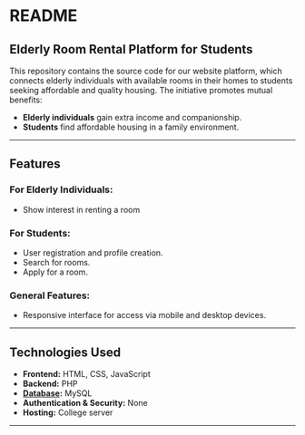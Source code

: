 # README

## Elderly Room Rental Platform for Students

This repository contains the source code for our website platform, which connects elderly individuals with available rooms in their homes to students seeking affordable and quality housing. The initiative promotes mutual benefits:

- **Elderly individuals** gain extra income and companionship.
- **Students** find affordable housing in a family environment.

---

## Features

### For Elderly Individuals:
- Show interest in renting a room

### For Students:
- User registration and profile creation.
- Search for rooms.
- Apply for a room.

### General Features:
- Responsive interface for access via mobile and desktop devices.

---

## Technologies Used

- **Frontend:** HTML, CSS, JavaScript
- **Backend:** PHP
- **[Database](https://github.com/rmsr2004/pgi-project-db):** MySQL
- **Authentication & Security:** None
- **Hosting:** College server

---
